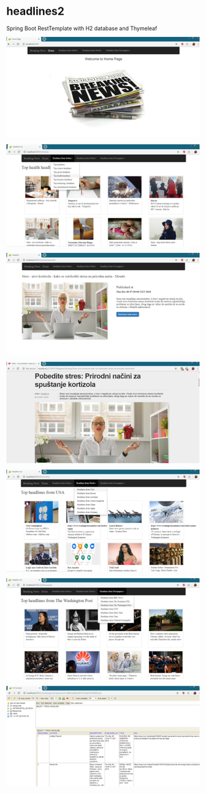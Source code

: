 # headlines2
Spring Boot RestTemplate with H2 database and Thymeleaf

![](images/home.png)

![](images/serbia1.png)

![](images/serbia2.png)

![](images/serbia3.png)

![](images/world.png)

![](images/news.png)

![](images/h2.png)


